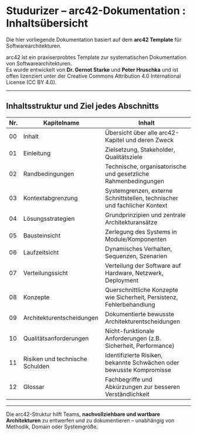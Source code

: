 # Studurizer – arc42-Dokumentation : Inhaltsübersicht

Die hier vorliegende Dokumentation basiert auf dem **arc42 Template** für Softwarearchitekturen.

arc42 ist ein praxiserprobtes Template zur systematischen Dokumentation von Softwarearchitekturen.  
Es wurde entwickelt von **Dr. Gernot Starke** und **Peter Hruschka** und ist offen lizenziert unter der Creative Commons Attribution 4.0 International License (CC BY 4.0).

---

## Inhaltsstruktur und Ziel jedes Abschnitts
| Nr. | Kapitelname                         | Inhalt                                                                 |
|-----|-------------------------------------|------------------------------------------------------------------------|
| 00  | Inhalt                              | Übersicht über alle arc42-Kapitel und deren Zweck                     |
| 01  | Einleitung                          | Zielsetzung, Stakeholder, Qualitätsziele                              |
| 02  | Randbedingungen                     | Technische, organisatorische und gesetzliche Rahmenbedingungen        |
| 03  | Kontextabgrenzung                   | Systemgrenzen, externe Schnittstellen, technischer und fachlicher Kontext |
| 04  | Lösungsstrategien                   | Grundprinzipien und zentrale Architekturansätze                       |
| 05  | Bausteinsicht                       | Zerlegung des Systems in Module/Komponenten                          |
| 06  | Laufzeitsicht                       | Dynamisches Verhalten, Sequenzen, Szenarien                           |
| 07  | Verteilungssicht                    | Verteilung der Software auf Hardware, Netzwerk, Deployment           |
| 08  | Konzepte                            | Querschnittliche Konzepte wie Sicherheit, Persistenz, Fehlerbehandlung |
| 09  | Architekturentscheidungen           | Dokumentierte bewusste Architekturentscheidungen                      |
| 10  | Qualitätsanforderungen              | Nicht-funktionale Anforderungen (z.B. Sicherheit, Performance)        |
| 11  | Risiken und technische Schulden     | Identifizierte Risiken, bekannte Schwächen oder bewusste Kompromisse  |
| 12  | Glossar                             | Fachbegriffe und Abkürzungen zur besseren Verständlichkeit            |

---

Die arc42-Struktur hilft Teams, **nachvollziehbare und wartbare Architekturen** zu entwerfen und zu dokumentieren 
– unabhängig von Methodik, Domain oder Systemgröße.

